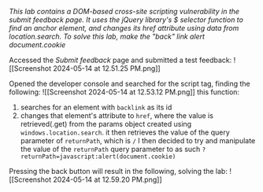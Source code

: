 *This lab contains a DOM-based cross-site scripting vulnerability in the submit feedback page. It uses the jQuery library's $ selector function to find an anchor element, and changes its href attribute using data from location.search.
To solve this lab, make the "back" link alert document.cookie*

Accessed the *Submit feedback* page and submitted a test feedback:
![[Screenshot 2024-05-14 at 12.51.25 PM.png]]

Opened the developer console and searched for the script tag, finding the following:
![[Screenshot 2024-05-14 at 12.53.12 PM.png]]
this function: 
1. searches for an element with `backlink` as its id
2. changes that element's attribute to `href`, where the value is retrieved(.get) from the params object created using `windows.location.search`. it then retrieves the value of the query parameter of `returnPath`, which is `/`
I then decided to try and manipulate the value of the `returnPath` query parameter to as such
`?returnPath=javascript:alert(document.cookie)`

Pressing the back button will result in the following, solving the lab:
![[Screenshot 2024-05-14 at 12.59.20 PM.png]]
